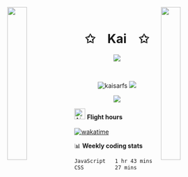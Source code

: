 <img align="left" src="https://user-images.githubusercontent.com/65187002/144930161-2f783401-8d27-4fdf-a2f7-cc0ba32f1f1f.gif" width="30%" style="display:inline;"><img align="right" src="https://user-images.githubusercontent.com/65187002/144930161-2f783401-8d27-4fdf-a2f7-cc0ba32f1f1f.gif" width="30%" style="display:inline;">
<br>
<p align="center">
    <h1 align="center">✩&emsp;Kai&emsp;✩</h1>
</p>
<p align="center">
    <img src="https://readme-typing-svg.herokuapp.com/?lines=Yoooooooooooooooo;Welcome+to+my+profile!;Have+a+look+around!&font=Fira%20Code&color=%23D62F79&center=true&width=280&height=50">
</p>
<br>
<p align="center">
    <img src="https://komarev.com/ghpvc/?username=kaisarfs&label=Profile%20views&color=2e2e2e&style=flat" alt="kaisarfs" />
    <a href="https://instagram.com/kaisarfs" target="_blank"> 
        <img src="https://img.shields.io/badge/Instagram-%23353a3b.svg?logo=Instagram&logoColor=white" />
    </a>
<p align="center">
    <img src="https://github-readme-streak-stats.herokuapp.com?user=KaisarFS&theme=black-ice&date_format=M%20j%5B%2C%20Y%5D">
</p>

<img src="https://raw.githubusercontent.com/Tarikul-Islam-Anik/Animated-Fluent-Emojis/master/Emojis/Travel%20and%20places/Airplane%20Departure.png" alt="Airplane Departure" width="25" height="25" /> **Flight hours**
<br>
<br>
[![wakatime](https://wakatime.com/badge/user/b847b213-1e14-4059-a6ff-19351e88114a.svg)](https://wakatime.com/@b847b213-1e14-4059-a6ff-19351e88114a) 

📊 **Weekly coding stats**
<!--START_SECTION:waka-->

```txt
JavaScript   1 hr 43 mins    ███████████████████▓░░░░░   78.99 %
CSS          27 mins         █████▒░░░░░░░░░░░░░░░░░░░   21.01 %
```

<!--END_SECTION:waka-->
